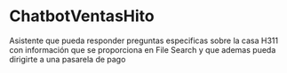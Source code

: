 # ChatbotVentasHito
Asistente que pueda responder preguntas especificas sobre la casa H311 con información que se proporciona en File Search y que ademas pueda dirigirte a una pasarela de pago
